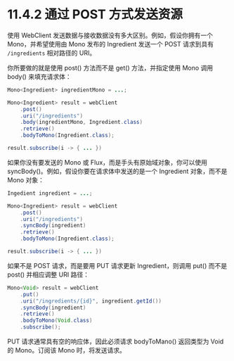 # 11.4.2 通过 POST 方式发送资源

使用 WebClient 发送数据与接收数据没有多大区别。例如，假设你拥有一个 Mono，并希望使用由 Mono 发布的 Ingredient 发送一个 POST 请求到具有 `/ingredients` 相对路径的 URI。

你所要做的就是使用 post\(\) 方法而不是 get\(\) 方法，并指定使用 Mono 调用 body\(\) 来填充请求体：

```java
Mono<Ingredient> ingredientMono = ...;

Mono<Ingredient> result = webClient
    .post()
    .uri("/ingredients")
    .body(ingredientMono, Ingredient.class)
    .retrieve()
    .bodyToMono(Ingredient.class);

result.subscribe(i -> { ... })
```

如果你没有要发送的 Mono 或 Flux，而是手头有原始域对象，你可以使用 syncBody\(\)。例如，假设你要在请求体中发送的是一个 Ingredient 对象，而不是 Mono 对象：

```java
Ingedient ingredient = ...;

Mono<Ingredient> result = webClient
    .post()
    .uri("/ingredients")
    .syncBody(ingredient)
    .retrieve()
    .bodyToMono(Ingredient.class);

result.subscribe(i -> { ... })
```

如果不是 POST 请求，而是要用 PUT 请求更新 Ingredient，则调用 put\(\) 而不是 post\(\) 并相应调整 URI 路径：

```java
Mono<Void> result = webClient
    .put()
    .uri("/ingredients/{id}", ingredient.getId())
    .syncBody(ingredient)
    .retrieve()
    .bodyToMono(Void.class)
    .subscribe();
```

PUT 请求通常具有空的响应体，因此必须请求 bodyToMano\(\) 返回类型为 Void 的 Mono。订阅该 Mono 时，将发送请求。


